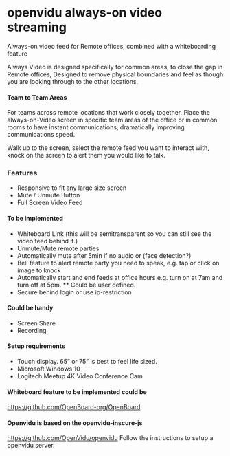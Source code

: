# openvidu always-on video streaming
Always-on video feed for Remote offices, combined with a whiteboarding feature


Always Video is designed specifically for common areas, to close the gap in Remote offices, Designed to remove physical boundaries and feel as though you are looking through to the other locations.

#### Team to Team Areas
For teams across remote locations that work closely together. Place the always-on-Video screen in specific team areas of the office or in common rooms to have instant communications, dramatically improving communications speed.

Walk up to the screen, select the remote feed you want to interact with, knock on the screen to alert them you would like to talk.

### Features
* Responsive to fit any large size screen
* Mute / Unmute Button
* Full Screen Video Feed

#### To be implemented
* Whiteboard Link  (this will be semitransparent so you can still see the video feed behind it.)
* Unmute/Mute remote parties
* Automatically mute after 5min if no audio or (face detection?)
* Bell feature to alert remote party you need to speak, e.g. tap or click on image to knock
* Automatically start and end feeds at office hours e.g. turn on at 7am and turn off at 5pm. 
** Could be user defined.
* Secure behind login or use ip-restriction

#### Could be handy
* Screen Share
* Recording

#### Setup requirements
* Touch display. 65” or 75” is best to feel life sized. 
* Microsoft Windows 10
* Logitech Meetup 4K Video Conference Cam

#### Whiteboard feature to be implemented could be
https://github.com/OpenBoard-org/OpenBoard

#### Openvidu is based on the openvidu-inscure-js
https://github.com/OpenVidu/openvidu
Follow the instructions to setup a openvidu server.

